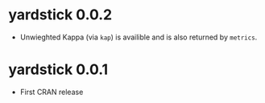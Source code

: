 # yardstick 0.0.2

* Unwieghted Kappa (via `kap`) is availible and is also returned by `metrics`. 

# yardstick 0.0.1

* First CRAN release
